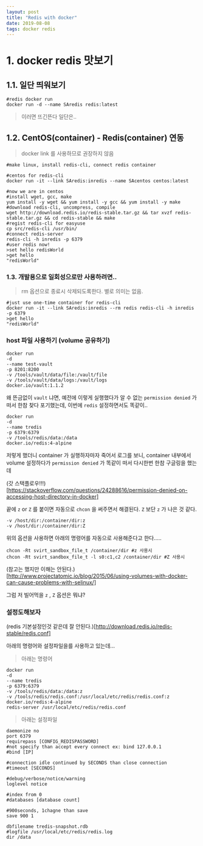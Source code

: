 ```yaml
---
layout: post
title: "Redis with docker"
date: 2019-08-08
tags: docker redis
---
```

# 1. docker redis 맛보기
## 1.1.  일단 띄워보기

```shell
#redis docker run
docker run -d --name SAredis redis:latest
```

> 이러면 뜨긴뜬다 일단은..

## 1.2. CentOS(container) - Redis(container) 연동

> docker link 를 사용하므로 권장하지 않음

```shell
#make linux, install redis-cli, connect redis container

#centos for redis-cli
docker run -it --link SAredis:inredis --name SAcentos centos:latest

#now we are in centos
#install wget, gcc, make
yum install -y wget && yum install -y gcc && yum install -y make
#download redis-cli, uncompress, compile
wget http://download.redis.io/redis-stable.tar.gz && tar xvzf redis-stable.tar.gz && cd redis-stable && make
#regist redis-cli for easyuse
cp src/redis-cli /usr/bin/
#connect redis-server
redis-cli -h inredis -p 6379
#user redis now!
>set hello redisWorld
>get hello
"redisWorld"
```

### 1.3. 개발용으로 일회성으로만 사용하려면..

> rm 옵션으로 종료시 삭제되도록한다. 별로 의미는 없음.

```shell
#just use one-time container for redis-cli
docker run -it --link SAredis:inredis --rm redis redis-cli -h inredis -p 6379
>get hello
"redisWorld"
```

### host 파일 사용하기 (volume 공유하기)

```shell
docker run
-d
--name test-vault
-p 8201:8200
-v /tools/vault/data/file:/vault/file
-v /tools/vault/data/logs:/vault/logs
docker.io/vault:1.1.2
```
왜 뜬금없이 `vault` 냐면, 예전에 이렇게 실행했다가 알 수 없는 `permission denied` 가 떠서 한참 찾다 포기했는데,  이번에 `redis` 설정하면서도 똑같이..

```shell
docker run
-d
--name tredis
-p 6379:6379
-v /tools/redis/data:/data
docker.io/redis:4-alpine
```
저렇게 했더니 container 가 실행하자마자 죽어서 로그를 보니, container 내부에서 volume 설정하다가 `permission denied` 가 똑같이 떠서 다시한번 한참 구글링을 했는데

(갓 스택플로우!!!)[https://stackoverflow.com/questions/24288616/permission-denied-on-accessing-host-directory-in-docker]

끝에 `z` or `Z` 를 붙이면 자동으로 `chcon` 을 써주면서 해결된다. `Z` 보단 `z` 가 나은 것 같다.

```shell
-v /host/dir:/container/dir:z
-v /host/dir:/container/dir:Z
```

위의 옵션을 사용하면 아래의 명령어를 자동으로 사용해준다고 한다.....

```shell
chcon -Rt svirt_sandbox_file_t /container/dir #z 사용시
chcon -Rt svirt_sandbox_file_t -l s0:c1,c2 /container/dir #Z 사용시
```

(참고는 했지만 이해는 안된다.)[http://www.projectatomic.io/blog/2015/06/using-volumes-with-docker-can-cause-problems-with-selinux/]

그럼 저 빌어먹을 `z` , `Z` 옵션은 뭐냐?

### 설정도해보자

(redis 기본설정인것 같은데 잘 안된다.)[http://download.redis.io/redis-stable/redis.conf]

아래의 명령어와 설정파일을를 사용하고 있는데...

> 아래는 명령어

```shell
docker run
-d
--name tredis
-p 6379:6379
-v /tools/redis/data:/data:z
-v /tools/redis/redis.conf:/usr/local/etc/redis/redis.conf:z
docker.io/redis:4-alpine
redis-server /usr/local/etc/redis/redis.conf
```

> 아래는 설정파일

```shell
daemonize no
port 6379
requirepass [CONFIG_REDISPASSWORD]
#not specify than accept every connect ex: bind 127.0.0.1
#bind [IP]

#connection idle continued by SECONDS than close connection
#timeout [SECONDS]

#debug/verbose/notice/warning
loglevel notice

#index from 0
#databases [database count]

#900seconds, 1chagne than save
save 900 1

dbfilename tredis-snapshot.rdb
#logfile /usr/local/etc/redis/redis.log
dir /data
```
